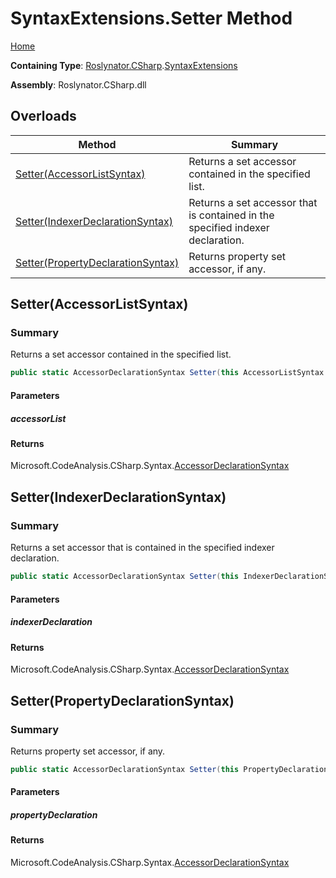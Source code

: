 # SyntaxExtensions\.Setter Method

[Home](../../../../README.md)

**Containing Type**: [Roslynator.CSharp](../../README.md)\.[SyntaxExtensions](../README.md)

**Assembly**: Roslynator\.CSharp\.dll

## Overloads

| Method | Summary |
| ------ | ------- |
| [Setter(AccessorListSyntax)](#Roslynator_CSharp_SyntaxExtensions_Setter_Microsoft_CodeAnalysis_CSharp_Syntax_AccessorListSyntax_) | Returns a set accessor contained in the specified list\. |
| [Setter(IndexerDeclarationSyntax)](#Roslynator_CSharp_SyntaxExtensions_Setter_Microsoft_CodeAnalysis_CSharp_Syntax_IndexerDeclarationSyntax_) | Returns a set accessor that is contained in the specified indexer declaration\. |
| [Setter(PropertyDeclarationSyntax)](#Roslynator_CSharp_SyntaxExtensions_Setter_Microsoft_CodeAnalysis_CSharp_Syntax_PropertyDeclarationSyntax_) | Returns property set accessor, if any\. |

## Setter\(AccessorListSyntax\)<a name="Roslynator_CSharp_SyntaxExtensions_Setter_Microsoft_CodeAnalysis_CSharp_Syntax_AccessorListSyntax_"></a>

### Summary

Returns a set accessor contained in the specified list\.

```csharp
public static AccessorDeclarationSyntax Setter(this AccessorListSyntax accessorList)
```

#### Parameters

##### accessorList





#### Returns

Microsoft\.CodeAnalysis\.CSharp\.Syntax\.[AccessorDeclarationSyntax](https://docs.microsoft.com/en-us/dotnet/api/microsoft.codeanalysis.csharp.syntax.accessordeclarationsyntax)

## Setter\(IndexerDeclarationSyntax\)<a name="Roslynator_CSharp_SyntaxExtensions_Setter_Microsoft_CodeAnalysis_CSharp_Syntax_IndexerDeclarationSyntax_"></a>

### Summary

Returns a set accessor that is contained in the specified indexer declaration\.

```csharp
public static AccessorDeclarationSyntax Setter(this IndexerDeclarationSyntax indexerDeclaration)
```

#### Parameters

##### indexerDeclaration





#### Returns

Microsoft\.CodeAnalysis\.CSharp\.Syntax\.[AccessorDeclarationSyntax](https://docs.microsoft.com/en-us/dotnet/api/microsoft.codeanalysis.csharp.syntax.accessordeclarationsyntax)

## Setter\(PropertyDeclarationSyntax\)<a name="Roslynator_CSharp_SyntaxExtensions_Setter_Microsoft_CodeAnalysis_CSharp_Syntax_PropertyDeclarationSyntax_"></a>

### Summary

Returns property set accessor, if any\.

```csharp
public static AccessorDeclarationSyntax Setter(this PropertyDeclarationSyntax propertyDeclaration)
```

#### Parameters

##### propertyDeclaration





#### Returns

Microsoft\.CodeAnalysis\.CSharp\.Syntax\.[AccessorDeclarationSyntax](https://docs.microsoft.com/en-us/dotnet/api/microsoft.codeanalysis.csharp.syntax.accessordeclarationsyntax)

